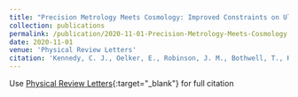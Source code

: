 ```yaml
---
title: "Precision Metrology Meets Cosmology: Improved Constraints on Ultralight Dark Matter from Atom-Cavity Frequency Comparisons"
collection: publications
permalink: /publication/2020-11-01-Precision-Metrology-Meets-Cosmology
date: 2020-11-01
venue: 'Physical Review Letters'
citation: 'Kennedy, C. J., Oelker, E., Robinson, J. M., Bothwell, T., Kedar, D., Milner, W. R., Marti, G. E., Derevianko, A., Ye, J., "Precision Metrology Meets Cosmology: Improved Constraints on Ultralight Dark Matter from Atom-Cavity Frequency Comparisons." Physical Review Letters, 2020.'
---
```

Use [Physical Review Letters](https://link.aps.org/doi/10.1103/PhysRevLett.125.201302){:target="_blank"} for full citation
